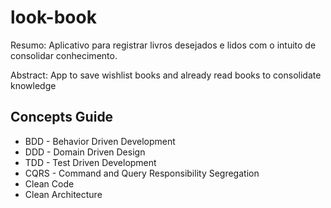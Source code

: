 # look-book
Resumo: Aplicativo para registrar livros desejados e lidos com o intuito de consolidar conhecimento. 

Abstract: App to save wishlist books and already read books to consolidate knowledge

##

## Concepts Guide

* BDD - Behavior Driven Development
* DDD - Domain Driven Design
* TDD - Test Driven Development
* CQRS - Command and Query Responsibility Segregation
* Clean Code
* Clean Architecture
